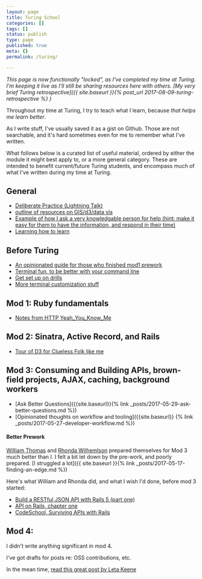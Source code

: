 ```yaml
---
layout: page
title: Turing School
categories: []
tags: []
status: publish
type: page
published: true
meta: {}
permalink: /turing/

---
```


_This page is now functionally "locked", as I've completed my time at Turing. I'm keeping it live as I'll still be sharing resources here with others. [My very brief Turing retrospective]({{ site.baseurl }}{% post_url 2017-08-09-turing-retrospective %}
)_


Throughout my time at Turing, I try to teach what I learn, because _that helps me learn better_.

As I write stuff, I've usually saved it as a gist on Github. Those are not searchable, and it's hard sometimes even for me to remember what I've written.

What follows below is a curated list of useful material, ordered by either the module it might best apply to, or a more general category. These are intended to benefit current/future Turing students, and encompass much of what I've written during my time at Turing.

## General

*   [Deliberate Practice (Lightning Talk)](https://gist.github.com/josh-works/65802ebf3c90025b113b52cbf6a79c71)
*   [outline of resources on GIS/d3/data vis](https://gist.github.com/josh-works/084d8aaa6ddb405236e293f485982e4e)
*   [Example of how I ask a very knowledgable person for help (hint: make it easy for them to have the information, and respond in their time)](https://gist.github.com/josh-works/9a386cd033dec833b65257af6eaa4fbc)
* [Learning how to learn](http://localhost:4000/learning-how-to-learn)

## Before Turing

*   [An opinionated guide for those who finished mod1 prework](https://gist.github.com/josh-works/9366bece56a2b10a814ec727a8f6b45e)
*   [Terminal fun, to be better with your command line](https://gist.github.com/josh-works/83fc75e684b4dd2d52b385a67ced4d9b)
*   [Get set up on drills](https://gist.github.com/josh-works/ac68a974cb9e0d73d663ea6c8cf3e8d8)
*   [More terminal customization stuff](https://gist.github.com/josh-works/7f2e6c82d22dca6e9fbc029c8b17703d)

## Mod 1: Ruby fundamentals

*   [Notes from HTTP Yeah_You_Know_Me](https://gist.github.com/josh-works/59b17f5aa8d3ab7ac899c7a4a2fae92d)

## Mod 2: Sinatra, Active Record, and Rails
* [Tour of D3 for Clueless Folk like me](/tour-of-d3/)

## Mod 3: Consuming and Building APIs, brown-field projects, AJAX, caching, background workers

* [Ask Better Questions]({{site.baseurl}}{% link _posts/2017-05-29-ask-better-questions.md %})
* [Opinionated thoughts on workflow and tooling]({{site.baseurl}} {% link _posts/2017-05-27-developer-workflow.md %})

#### Better Prework

[William Thomas](https://www.turing.io/alumni/william-thomas) and [Rhonda Wilhemlson](https://www.turing.io/alumni/rhonda-wilhelmson) prepared themselves for Mod 3 much better than I. I felt a bit let down by the pre-work, and poorly prepared. [I struggled a lot]({{ site.baseurl }}{% link _posts/2017-05-17-finding-an-edge.md %})

Here's what William and Rhonda did, and what I wish I'd done, before mod 3 started:

- [Build a RESTful JSON API with Rails 5 (part one)](https://scotch.io/tutorials/build-a-restful-json-api-with-rails-5-part-one)
- [API on Rails, chapter one](http://apionrails.icalialabs.com/book/chapter_one)
- [CodeSchool, Surviving APIs with Rails](https://www.codeschool.com/courses/surviving-apis-with-rails)


## Mod 4:

I didn't write anything significant in mod 4.

I've got drafts for posts re: OSS contributions, etc.

In the mean time, [read this great post by Leta Keene](https://medium.com/@letakeane/contributing-to-open-source-the-sharks-are-photoshopped-47e22db1ab86)

